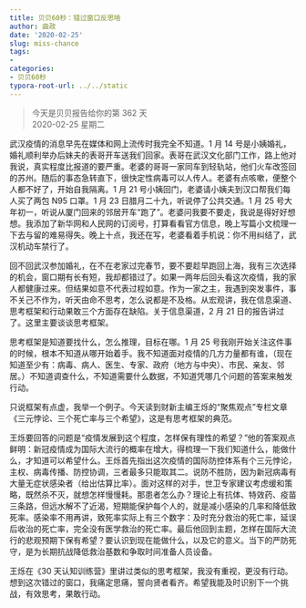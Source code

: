 ```yaml
---
title: 贝贝60秒：错过窗口反思啥
author: 曲政
date: '2020-02-25'
slug: miss-chance
tags:
- 
categories:
- 贝贝60秒
typora-root-url: ../../static
---
```

> 今天是贝贝报告给你的第 362 天   
> 2020-02-25 星期二 

武汉疫情的消息早先在媒体和网上流传时我完全不知道。1 月 14 号是小姨婚礼，婚礼顺利举办后妹夫的表哥开车送我们回家。表哥在武汉文化部门工作，路上他对我说，真实程度比报道的要严重。老婆的哥哥一家同车到轻轨站，他们火车改签回的苏州。随后的事态急转直下，很快定性病毒可以人传人。老婆有点咳嗽，便整个人都不好了，开始自我隔离。1 月 21 号小姨回门，老婆请小姨夫到汉口帮我们每人买了两包 N95 口罩。1 月 23 日腊月二十九，听说停了公共交通。1 月 25 号大年初一，听说从厦门回来的邻居开车“跑了”。老婆问我要不要走，我说是得好好想想。我添加了新华网和人民网的订阅号，打算看看官方信息，晚上写篇小文梳理一下去与留的难易得失。晚上十点，我还在写，老婆看着手机说：你不用纠结了，武汉机动车禁行了。

回不回武汉参加婚礼，在不在老家过完春节，要不要趁早跑回上海，我有三次选择的机会，窗口期有长有短，我却都错过了。如果一两年后回头看这次疫情，我的家人都健康过来。但结果如意不代表过程如意。作为一家之主，我遇到突发事件，事不关己不作为，听天由命不思考，怎么说都是不及格。从宏观讲，我在信息渠道、思考框架和行动果敢三个方面存在缺陷。关于信息渠道，2 月 21 日的报告讲过了。这里主要谈谈思考框架。

思考框架是知道要找什么，怎么推理，目标在哪。1 月 25 号我刚开始关注这件事的时候，根本不知道从哪开始着手。我不知道面对疫情的几方力量都有谁，（现在知道至少有：病毒、病人、医生、专家、政府（地方与中央）、市民、亲友、邻居。）不知道调查什么，不知道需要什么数据，不知道凭哪几个问题的答案来触发行动。

只说框架有点虚，我举一个例子。今天读到财新主编王烁的“聚焦观点”专栏文章《三元悖论、三个死亡率与三个希望》，这是有思考框架的典范。

王烁要回答的问题是“疫情发展到这个程度，怎样保有理性的希望？”他的答案观点鲜明：新冠疫情成为国际大流行的概率在增大，得梳理一下我们知道什么，能做什么，才知道可以希望什么。王烁首先指出这次疫情的国际防控体系有个三元悖论，主权、病毒传播、防控协调，三者最多只能取其二。说防不胜防，因为新冠病毒有大量无症状感染者（给出估算比率）。面对这样的对手，世卫专家建议考虑缓和策略，既然杀不灭，就想怎样慢慢耗。那患者怎么办？理论上有抗体、特效药、疫苗三条路，但远水解不了近渴，短期能保护每个人的，就是减小感染的几率和降低致死率。感染率不用再讲，致死率实际上有三个数字：及时充分救治的死亡率，延误后收治的死亡率，完全没有医学救治的死亡率。最后他回到主题，怎样在国际大流行的悲观预期下保有希望？要认识到现在能做什么，以及它的意义。当下的严防死守，是为长期抗战降低救治基数和争取时间准备人员设备。

王烁在《30 天认知训练营》里讲过类似的思考框架，我没有重视，更没有行动。想到这次错过的窗口，我痛定思痛，誓向贤者看齐。希望我能及时识别下一个挑战，有效思考，果敢行动。

